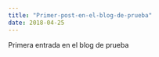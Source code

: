 ```yaml
---
title: "Primer-post-en-el-blog-de-prueba"
date: 2018-04-25
---
```


Primera entrada en el blog de prueba
